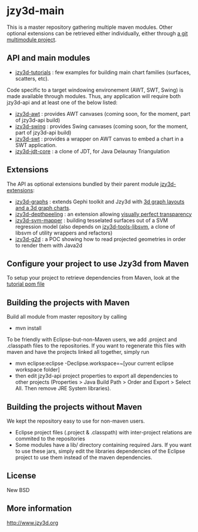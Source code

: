jzy3d-main
==========

This is a master repository gathering multiple maven modules.
Other optional extensions can be retrieved either individually, either through <a href="https://github.com/jzy3d/jzy3d-extensions">a git multimodule project</a>.

API and main modules
-----------------------------------
- <a href="https://github.com/jzy3d/jzy3d-tutorials">jzy3d-tutorials</a> : few examples for building main chart families (surfaces, scatters, etc).

Code specific to a target windowing environement (AWT, SWT, Swing) is made available through modules.
Thus, any application will require both jzy3d-api and at least one of the below listed:
- <a href="https://github.com/jzy3d/jzy3d-api/blob/master/jzy3d-api/src/awt">jzy3d-awt</a> : provides AWT canvases (coming soon, for the moment, part of jzy3d-api build)
- <a href="https://github.com/jzy3d/jzy3d-api/blob/master/jzy3d-api/src/swing">jzy3d-swing</a> : provides Swing canvases  (coming soon, for the moment, part of jzy3d-api build)
- <a href="https://github.com/jzy3d/jzy3d-api/blob/master/jzy3d-swt">jzy3d-swt</a> : provides a wrapper on AWT canvas to embed a chart in a SWT application.
- <a href="https://github.com/jzy3d/jzy3d-api/blob/master/jzy3d-jdt-core">jzy3d-jdt-core</a> : a clone of JDT, for Java Delaunay Triangulation

Extensions
-----------------------------------
The API as optional extensions bundled by their parent module <a href="https://github.com/jzy3d/jzy3d-extensions">jzy3d-extensions</a>:
- <a href="https://github.com/jzy3d/jzy3d-graphs">jzy3d-graphs</a> : extends Gephi toolkit and Jzy3d with <a href="http://www.jzy3d.org/plugins-graphs.php">3d graph layouts and a 3d graph charts</a>. 
- <a href="https://github.com/jzy3d/jzy3d-depthpeeling">jzy3d-depthpeeling</a> : an extension allowing <a href="http://www.jzy3d.org/plugin-depthpeeling.php">visually perfect transparency</a>
- <a href="https://github.com/jzy3d/jzy3d-svm-mapper">jzy3d-svm-mapper</a> : building tesselated surfaces out of a SVM regression model (also depends on <a href="https://github.com/jzy3d/jzy3d-tools-libsvm">jzy3d-tools-libsvm</a>, a clone of libsvm of utility wrappers and refactors)
- <a href="https://github.com/jzy3d/jzy3d-g2d">jzy3d-g2d</a> : a POC showing how to read projected geometries in order to render them with Java2d


Configure your project to use Jzy3d from Maven
-----------------------------------
To setup your project to retrieve dependencies from Maven, look at the <a href="https://github.com/jzy3d/jzy3d-api/blob/master/jzy3d-tutorials/pom.xml">tutorial pom file</a>

Building the projects with Maven
-----------------------------------
Build all module from master repository by calling
- mvn install

To be friendly with Eclipse-but-non-Maven users, we add .project and .classpath files to the repositories. If you want to regenerate this files with maven and have the projects linked all together, simply run
- mvn eclipse:eclipse -Declipse.workspace=~[your current eclipse workspace folder]
- then edit jzy3d-api project properties to export all dependencies to other projects (Properties > Java Build Path > Order and Export > Select All. Then remove JRE System libraries).

Building the projects without Maven
-----------------------------------
We kept the repository easy to use for non-maven users.
- Eclipse project files (.project & .classpath) with inter-project relations are commited to the repositories
- Some modules have a lib/ directory containing required Jars. If you want to use these jars, simply edit the libraries dependencies of the Eclipse project to use them instead of the maven dependencies.

License
--------------
New BSD

More information
--------------
http://www.jzy3d.org
